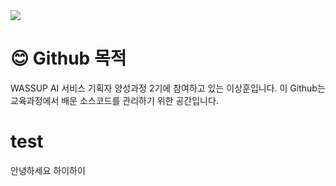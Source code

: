 <img src="https://capsule-render.vercel.app/api?type=venom&color=auto&fontColor=000000&height=240&section=header&text=I%20am%20Sanghoon" />

# 😊 Github 목적
WASSUP AI 서비스 기획자 양성과정 2기에 참여하고 있는 이상훈입니다.
이 Github는 교육과정에서 배운 소스코드를 관리하기 위한 공간입니다.

# test 
안녕하세요
하이하이
